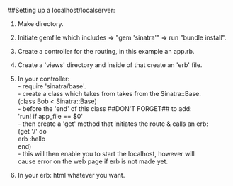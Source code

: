 ##Setting up a localhost/localserver:

1. Make directory.

2. Initiate gemfile which includes => "gem 'sinatra'" => run "bundle install".

3. Create a controller for the routing, in this example an app.rb.

4. Create a 'views' directory and inside of that create an 'erb' file.

5. In your controller: <br>
                      - require 'sinatra/base'. <br>
                      - create a class which takes from takes from the Sinatra::Base.<br>
                          (class Bob < Sinatra::Base)<br>
                      - before the 'end' of this class ##DON'T FORGET## to add:<br>
                          'run! if app_file == $0' <br>
                      - then create a 'get' method that initiates the route & calls an erb:<br>
                          (get '/' do<br>
                            erb :hello<br>
                          end)<br>
                      - this will then enable you to start the localhost, however will<br>
                        cause error on the web page if erb is not made yet.

6. In your erb: html whatever you want.
